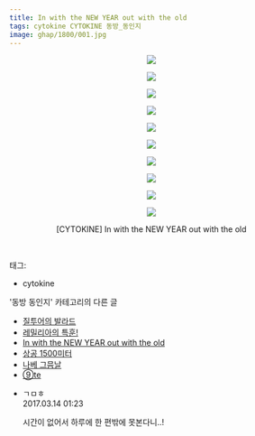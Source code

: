 ```yaml
---
title: In with the NEW YEAR out with the old
tags: cytokine CYTOKINE 동방_동인지
image: ghap/1800/001.jpg
---
```

<div class="article">
<p style="text-align: center; clear: none; float: none;"><img src="{{ site.nasurl }}/ghap/1800/001.jpg"/></p>
<p style="text-align: center; clear: none; float: none;"><img src="{{ site.nasurl }}/ghap/1800/002.jpg"/></p>
<p style="text-align: center; clear: none; float: none;"><img src="{{ site.nasurl }}/ghap/1800/003.jpg"/></p>
<p style="text-align: center; clear: none; float: none;"><img src="{{ site.nasurl }}/ghap/1800/004.jpg"/></p>
<p style="text-align: center; clear: none; float: none;"><img src="{{ site.nasurl }}/ghap/1800/005.jpg"/></p>
<p style="text-align: center; clear: none; float: none;"><img src="{{ site.nasurl }}/ghap/1800/006.jpg"/></p>
<p style="text-align: center; clear: none; float: none;"><img src="{{ site.nasurl }}/ghap/1800/007.jpg"/></p>
<p style="text-align: center; clear: none; float: none;"><img src="{{ site.nasurl }}/ghap/1800/008.jpg"/></p>
<p style="text-align: center; clear: none; float: none;"><img src="{{ site.nasurl }}/ghap/1800/009.jpg"/></p>
<p style="text-align: center; clear: none; float: none;"><img src="{{ site.nasurl }}/ghap/1800/010.jpg"/></p>
<p style="text-align: center; clear: none; float: none;">[CYTOKINE] In with the NEW YEAR out with the old</p>
<p><br/></p>
</div><div class="tagTrail">
<p>태그: </p>
<ul>
<li>cytokine</li>
</ul>
</div><div class="another">
<p>'동방 동인지' 카테고리의 다른 글</p>
<ul>
<li><a href="/2016-08-24-ghap_1802">질투어의 발라드</a></li>
<li><a href="/2016-08-23-ghap_1801">레밀리아의 특훈!</a></li>
<li><a href="/2016-08-23-ghap_1800">In with the NEW YEAR out with the old</a></li>
<li><a href="/2016-08-23-ghap_1799">상공 1500미터</a></li>
<li><a href="/2016-08-23-ghap_1798">나베 그믐날</a></li>
<li><a href="/2016-08-23-ghap_1796">⑨te</a></li>
</ul>
</div><div class="cb_module cb_fluid">
<div class="cb_wrt cb_profile">
<div class="comment">
<ul>
<li class="cb_thumb_off" id="comment14938936">
<div class="cb_comment_area">
<div class="cb_info_area">
<div class="cb_section">
<span class="cb_nick_name">ㄱㅁㅎ</span>
</div>
<div class="cb_section">
<span class="cb_date">2017.03.14 01:23 </span>
</div>
</div>
<div class="cb_dsc_comment">
<p class="cb_dsc">
											시간이 없어서 하루에 한 편밖에 못본다니..!
										</p>
</div>
</div></li>
</ul>
</div>
</div><!-- commentList close -->
</div>
